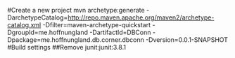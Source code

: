#Create a new project
mvn archetype:generate -DarchetypeCatalog=http://repo.maven.apache.org/maven2/archetype-catalog.xml -Dfilter=maven-archetype-quickstart -DgroupId=me.hoffnungland -DartifactId=DBConn -Dpackage=me.hoffnungland.db.corner.dbconn -Dversion=0.0.1-SNAPSHOT
#Build settings
##Remove junit:junit:3.8.1
